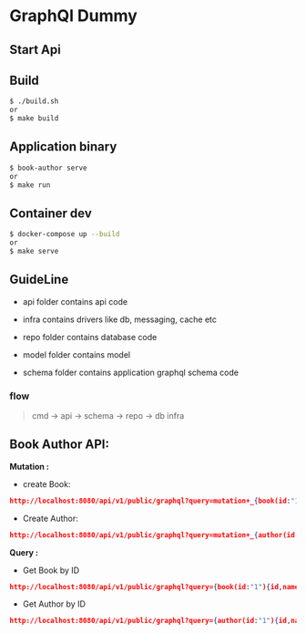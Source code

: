 # GraphQl Dummy

## Start Api

## Build
```bash
$ ./build.sh
or
$ make build
```

## Application binary
```bash
$ book-author serve
or
$ make run
```

## Container dev
```bash
$ docker-compose up --build
or
$ make serve
```

## GuideLine

* api folder contains api code

* infra contains drivers like db, messaging, cache etc
* repo folder contains database code
* model folder contains model
* schema folder contains application graphql schema code

### flow
> cmd -> api -> schema -> repo -> db infra


## Book Author API:

**Mutation :**

- create Book:
```json
http://localhost:8080/api/v1/public/graphql?query=mutation+_{book(id:"1",name:"Sagor",description:"childhood",author_ids:["1"]){id,name,description}}
```

- Create Author:
```json
http://localhost:8080/api/v1/public/graphql?query=mutation+_{author(id:"1",name:"Sagors childhood",book_ids:["1"]){id,name}}
```
**Query :**
- Get Book by ID
```json
http://localhost:8080/api/v1/public/graphql?query={book(id:"1"){id,name,description,authors{id,name}}}
```

- Get Author by ID
```json
http://localhost:8080/api/v1/public/graphql?query={author(id:"1"){id,name,books{id,name}}}
```
